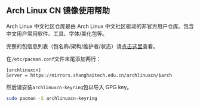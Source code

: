 ## Arch Linux CN 镜像使用帮助

Arch Linux 中文社区仓库是由 Arch Linux 中文社区驱动的非官方用户仓库。包含中文用户常用软件、工具、字体/美化包等。

完整的包信息列表（包名称/架构/维护者/状态）请[点击这里](https://github.com/archlinuxcn/repo)查看。

在`/etc/pacman.conf`文件末尾添加两行：

```
[archlinuxcn]
Server = https://mirrors.shanghaitech.edu.cn/archlinuxcn/$arch
```

然后请安装`archlinuxcn-keyring`包以导入 GPG key。

```bash
sudo pacman -S archlinuxcn-keyring
```
